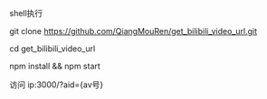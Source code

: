 shell执行

git clone https://github.com/QiangMouRen/get_bilibili_video_url.git

cd get_bilibili_video_url

npm install && npm start

访问 ip:3000/?aid={av号}

